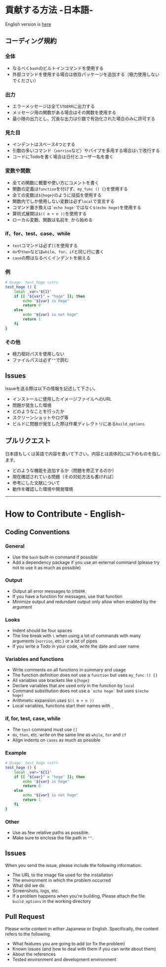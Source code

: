 # 貢献する方法 -日本語-

English version is [here](CONTRIBUTING.md#how-to-contribute---english-)
 
## コーディング規約

### 全体

- なるべく`bash`のビルトインコマンドを使用する
- 外部コマンドを使用する場合は依存パッケージを追加する（極力使用しないでください）

### 出力

- エラーメッセージは全て`STDERR`に出力する
- メッセージ用の関数がある場合はその関数を使用する
- 最小限の出力とし、冗長な出力は引数で有効化された場合のみに許可する

### 見た目

- インデントはスペース4つとする
- 引数の多いコマンド（`xorriso`など）やパイプを多用する場合は`\`で改行する
- コードにTodoを書く場合は日付とユーザー名を書く

### 変数や関数

- 全ての関数に概要や使い方にコメントを書く
- 関数の定義は`function`を付けず、`my_func () {}`を使用する
- 全ての変数は`${hoge}`のように括弧を使用する
- 関数内でしか使用しない変数は必ず`local`で宣言する
- コマンド置き換えは`` `echo hoge` ``ではなく`$(echo hoge)`を使用する
- 算術式展開は`$(( m + n ))`を使用する
- ローカル変数、関数は名前を`_`から始める

### if、for、test、case、while

- `test`コマンドは必ず`[[`を使用する
- `do`や`then`などは`while`、`for`、`if`と同じ行に書く
- `case`の際はなるべくインデントを揃える

### 例

```bash
# Usage: test_hoge <str>
test_hoge () {
    local _var="${1}"
    if [[ "${var}" = "hoge" ]]; then
        echo "${var} is hoge"
        return 0
    else
        echo "${var} is not hoge"
        return 1
    fi
}
```

### その他

- 極力相対パスを使用しない
- ファイルパスは必ず`""`で囲む

## Issues

Issueを送る際は以下の情報を記述して下さい。

- インストールに使用したイメージファイルへのURL
- 問題が発生した環境
- どのようなことを行ったか
- スクリーンショットやログ等
- ビルドに問題が発生した際は作業ディレクトリにある`build_options`

## プルリクエスト

日本語もしくは英語で内容を書いて下さい。内容とは具体的に以下のものを指します。

- どのような機能を追加するか（問題を修正するのか）
- 現在確認されている問題（その対処方法も書ければ）
- 参考にした文献について
- 動作を確認した環境や開発環境

---

# How to Contribute - English-

## Coding Conventions

### General

- Use the `bash` built-in command if possible
- Add a dependency package if you use an external command (please try not to use it as much as possible)

### Output

- Output all error messages to `STDERR`
- If you have a function for messages, use that function
- Minimize output and redundant output only allow when enabled by the argument

### Looks

- Indent should be four spaces
- The line break with `\` when using a lot of commands with many arguments (`xorriso`, etc.) or a lot of pipes
- If you write a Todo in your code, write the date and user name

### Variables and functions

- Write comments on all functions in summary and usage
- The function definition does not use a `function` but uses `my_func () {}`
- All variables use brackets like `${hoge}`
- Declare variables that are used only in the function by `local`
- Command substitution does not use a `` `echo hoge` `` but uses `$(echo hoge)`
- Arithmetic expansion uses `$(( m + n ))`
- Local variables, functions start their names with `_`

### if, for, test, case, while

- The `test` command must use `[[`
- `do`, `then`, etc. write on the same line as `while`, `for` and `if`
- Align indents on `cases` as much as possible

### Example

```bash
# Usage: test_hoge <str>
test_hoge () {
    local _var="${1}"
    if [[ "${var}" = "hoge" ]]; then
        echo "${var} is hoge"
        return 0
    else
        echo "${var} is not hoge"
        return 1
    fi
}
```

### Other

- Use as few relative paths as possible.
- Make sure to enclose the file path in `""`.

## Issues

When you send the issue, please include the following information.

- The URL to the image file used for the installation
- The environment in which the problem occurred
- What did we do
- Screenshots, logs, etc.
- If a problem happens when you're building, Please attach the file `build_options` in the working directory

## Pull Request

Please write content in either Japanese or English. Specifically, the content refers to the following

- What features you are going to add (or fix the problem)
- Known issues (and how to deal with them if you can write about them)
- About the references
- Tested environment and development environment
